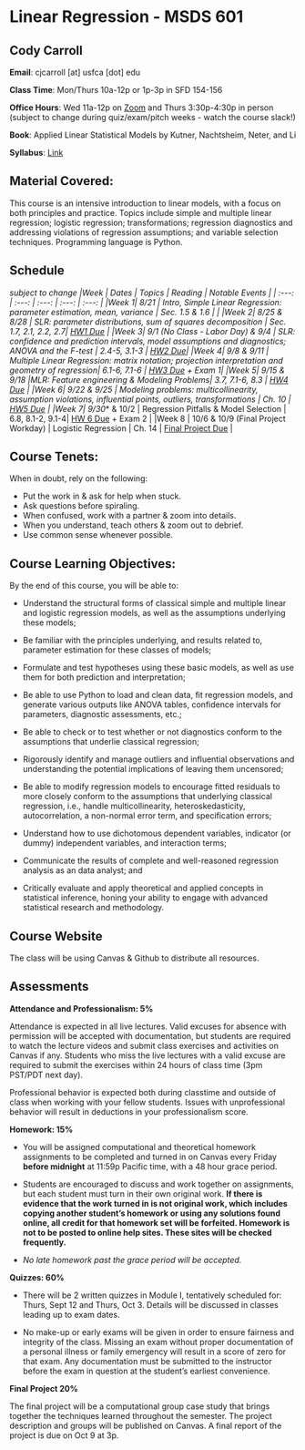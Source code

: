 # Linear Regression - MSDS 601


## Cody Carroll

**Email**: cjcarroll [at] usfca [dot] edu

**Class Time**: Mon/Thurs 10a-12p or 1p-3p in SFD 154-156

**Office Hours**:  Wed 11a-12p on [Zoom](https://usfca.zoom.us/my/cody.carroll) and Thurs 3:30p-4:30p in person
(subject to change during quiz/exam/pitch weeks - watch the course slack!)

**Book**: Applied Linear Statistical Models by Kutner, Nachtsheim, Neter, and Li

**Syllabus**: [Link](https://github.com/codycarroll/regression_f25/blob/main/Syllabus/MSDS_601_Fall-2025-Syllabus.pdf)

## Material Covered: 

This course is an intensive introduction to linear models, with a focus on both principles and
practice. Topics include simple and multiple linear regression; logistic regression;
transformations; regression diagnostics and addressing violations of regression assumptions; and
variable selection techniques. Programming language is Python.

## Schedule
*subject to change
|Week | Dates | Topics | Reading | Notable Events |
| :---:  | :---:  | :---:  | :---:  | :---: |
|Week 1| 8/21 | Intro, Simple Linear Regression: parameter estimation, mean, variance | Sec. 1.5 & 1.6 |   |
|Week 2| 8/25 & 8/28  | SLR: parameter distributions, sum of squares decomposition | Sec. 1.7, 2.1, 2.2,  2.7| [HW1 Due](https://github.com/codycarroll/regression_f25/blob/main/HW/HW1.pdf) |
|Week 3| 9/1 (No Class - Labor Day) & 9/4 | SLR: confidence and prediction intervals, model assumptions and diagnostics; ANOVA and the F-test | 2.4-5, 3.1-3 | [HW2 Due](https://github.com/codycarroll/regression_f25/blob/main/HW/HW2.pdf)|
|Week 4| 9/8 & 9/11 |  Multiple Linear Regression: matrix notation; projection interpretation and geometry of regression| 6.1-6, 7.1-6  | [HW3 Due](https://github.com/codycarroll/regression_f25/blob/main/HW/HW3.pdf) + Exam 1|
|Week 5| 9/15 & 9/18 |MLR:  Feature engineering &  Modeling Problems| 3.7, 7.1-6, 8.3 | [HW4 Due](https://github.com/codycarroll/regression_f25/blob/main/HW/HW4.pdf) |
|Week 6| 9/22 & 9/25 |  Modeling problems: multicollinearity, assumption violations, influential points, outliers, transformations | Ch. 10 | [HW5 Due](https://github.com/codycarroll/regression_f25/blob/main/HW/HW5.pdf)  |
|Week 7| 9/30** & 10/2 | Regression Pitfalls & Model Selection | 6.8, 8.1-2,  9.1-4| [HW 6 Due](https://github.com/codycarroll/regression_f25/blob/main/HW/HW6.pdf) + Exam 2  |
|Week 8 | 10/6 & 10/9 (Final Project Workday) |  Logistic Regression | Ch. 14 | [Final Project Due](https://github.com/codycarroll/regression_f25/tree/main/Final%20Project) |
## Course Tenets:

When in doubt, rely on the following:
- Put the work in & ask for help when stuck.
- Ask questions before spiraling.
- When confused, work with a partner & zoom into details.
- When you understand, teach others & zoom out to debrief.
- Use common sense whenever possible.

## Course Learning Objectives:

By the end of this course, you will be able to:

-  Understand the structural forms of classical simple and multiple linear and logistic regression models, as well as the assumptions underlying these models;

-  Be familiar with the principles underlying, and results related to, parameter estimation for these classes of models;

- Formulate and test hypotheses using these basic models, as well as use them for both prediction and interpretation;

- Be able to use Python to load and clean data, fit regression models, and generate various outputs like ANOVA tables, confidence intervals for parameters, diagnostic assessments, etc.;
  
- Be able to check or to test whether or not diagnostics conform to the assumptions that underlie classical regression;
  
- Rigorously identify and manage outliers and influential observations and understanding the potential implications of leaving them uncensored;

  
- Be able to modify regression models to encourage fitted residuals to more closely conform to the assumptions that underlying classical regression, i.e., handle multicollinearity, heteroskedasticity, autocorrelation, a non-normal error term, and specification errors;

- Understand how to use dichotomous dependent variables, indicator (or dummy) independent variables, and interaction terms;
  
- Communicate the results of complete and well-reasoned regression analysis as an data analyst; and

- Critically evaluate and apply theoretical and applied concepts in statistical inference, honing your ability to engage with advanced statistical research and methodology.



## Course Website
The class will be using Canvas & Github to distribute all resources.

## Assessments

**Attendance and Professionalism: 5%**

Attendance is expected in all live lectures. Valid excuses for absence with permission will be accepted with documentation, but students are required to watch the lecture videos and submit class exercises and activities on Canvas if any.
Students who miss the live lectures with a valid excuse are required to submit the exercises within 24 hours of class time (3pm PST/PDT next day).

Professional behavior is expected both during classtime and outside of class when working with your fellow students. Issues with unprofessional behavior will result in deductions in your professionalism score. 


**Homework: 15%**

- You will be assigned computational and theoretical homework assignments to be completed and turned in on Canvas every Friday **before midnight** at 11:59p Pacific time, with a 48 hour grace period.
  
- Students are encouraged to discuss and work together on assignments, but each student must turn in their own original work. **If there is evidence that the work turned in is not original work, which includes copying another student’s homework or using any solutions found online, all credit for that homework set will be forfeited. Homework is not to be posted to online help sites. These sites will be checked frequently.**
  
- _No late homework past the grace period will be accepted._

**Quizzes: 60%**
- There will be 2 written quizzes in Module I, tentatively scheduled for: Thurs, Sept 12 and Thurs, Oct 3. Details will be discussed in classes leading up to exam dates.

- No make-up or early exams will be given in order to ensure fairness and integrity of the class. Missing an exam without proper documentation of a personal illness or family emergency will result in a score of zero for that exam. Any documentation must be submitted to the instructor before the exam in question at the student’s earliest convenience.

**Final Project 20%**

The final project will be a computational group case study that brings together the techniques learned throughout the semester. The project description and groups will be published on Canvas. A final report of the project is due on Oct 9 at 3p. 



